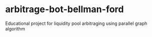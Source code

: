 # arbitrage-bot-bellman-ford
Educational project for liquidity pool arbitraging using parallel graph algorithm
